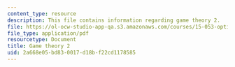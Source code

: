 ```yaml
---
content_type: resource
description: This file contains information regarding game theory 2.
file: https://ol-ocw-studio-app-qa.s3.amazonaws.com/courses/15-053-optimization-methods-in-management-science-spring-2013/2a668e05bd830017d18bf22cd1178585_MIT15_053S13_lec8.pdf
file_type: application/pdf
resourcetype: Document
title: Game theory 2
uid: 2a668e05-bd83-0017-d18b-f22cd1178585
---
```

